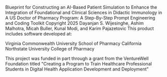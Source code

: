 Blueprint for Constructing an AI-Based Patient Simulation to Enhance the Integration of Foundational and Clinical Sciences in Didactic Immunology in A US Doctor of Pharmacy Program: A Step-By-Step Prompt Engineering and Coding Toolkit Copyright 2025 Dayanjan S. Wijesinghe, Ashim Malhotra, Micah Buller, Kunal Modi, and Karim Pajazetovic
This product includes software developed at:

Virginia Commonwealth University School of Pharmacy
California Northstate University College of Pharmacy

This project was funded in part through a grant from the VentureWell Foundation titled
"Creating a Program to Train Healthcare Professional Students in Digital Health Application Development and Deployment"

